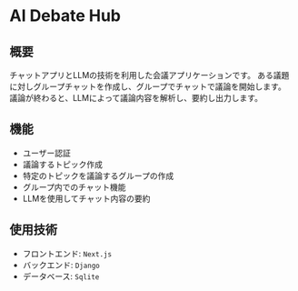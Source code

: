 # AI Debate Hub

## 概要
チャットアプリとLLMの技術を利用した会議アプリケーションです。
ある議題に対しグループチャットを作成し、グループでチャットで議論を開始します。
議論が終わると、LLMによって議論内容を解析し、要約し出力します。

## 機能
- ユーザー認証
- 議論するトピック作成
- 特定のトピックを議論するグループの作成
- グループ内でのチャット機能
- LLMを使用してチャット内容の要約

## 使用技術
- フロントエンド: `Next.js`
- バックエンド: `Django`
- データベース: `Sqlite`
